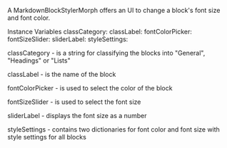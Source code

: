 A MarkdownBlockStylerMorph offers an UI to change a block's font size and font color.

Instance Variables
	classCategory:		<String>
	classLabel:			<TextMorph>
	fontColorPicker:		<MarkdownColorChooser>
	fontSizeSlider:		<MarkdownSlider>
	sliderLabel:			<TextMorph>
	styleSettings:		<MarkdownStyleSettings>

classCategory
	- is a string for classifying the blocks into "General", "Headings" or "Lists"

classLabel
	- is the name of the block

fontColorPicker
	- is used to select the color of the block

fontSizeSlider
	- is used to select the font size

sliderLabel
	- displays the font size as a number

styleSettings
	- contains two dictionaries for font color and font size with style settings for all blocks
